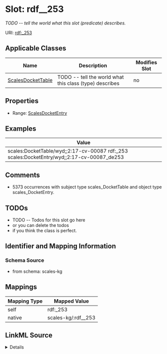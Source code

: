 

# Slot: rdf__253


_TODO -- tell the world what this slot (predicate) describes._





URI: [rdf:_253](http://www.w3.org/1999/02/22-rdf-syntax-ns#_253)



<!-- no inheritance hierarchy -->





## Applicable Classes

| Name | Description | Modifies Slot |
| --- | --- | --- |
| [ScalesDocketTable](../classes/ScalesDocketTable.md) | TODO -- tell the world what this class (type) describes |  no  |







## Properties

* Range: [ScalesDocketEntry](../classes/ScalesDocketEntry.md)






## Examples

| Value |
| --- |
| scales:DocketTable/wyd;;2:17-cv-00087 rdf:_253 scales:DocketEntry/wyd;;2:17-cv-00087_de253 |

## Comments

* 5373 occurrences with subject type scales_DocketTable and object type scales_DocketEntry.

## TODOs

* TODO -- Todos for this slot go here
* or you can delete the todos
* if you think the class is perfect.

## Identifier and Mapping Information







### Schema Source


* from schema: scales-kg




## Mappings

| Mapping Type | Mapped Value |
| ---  | ---  |
| self | rdf:_253 |
| native | scales-kg/:rdf__253 |




## LinkML Source

<details>
```yaml
name: rdf__253
description: TODO -- tell the world what this slot (predicate) describes.
todos:
- TODO -- Todos for this slot go here
- or you can delete the todos
- if you think the class is perfect.
comments:
- 5373 occurrences with subject type scales_DocketTable and object type scales_DocketEntry.
examples:
- value: scales:DocketTable/wyd;;2:17-cv-00087 rdf:_253 scales:DocketEntry/wyd;;2:17-cv-00087_de253
from_schema: scales-kg
rank: 1000
slot_uri: rdf:_253
alias: rdf__253
domain_of:
- scales_DocketTable
range: scales_DocketEntry

```
</details>